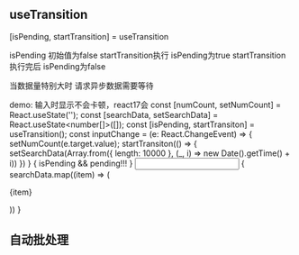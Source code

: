 ## useTransition

[isPending, startTransition] = useTransition

isPending 初始值为false
startTransition执行 isPending为true
startTransition执行完后 isPending为false

当数据量特别大时
请求异步数据需要等待

demo: 输入时显示不会卡顿，react17会
  const [numCount, setNumCount] = React.useState('');
  const [searchData, setSearchData] = React.useState<number[]>([]);
  const [isPending, startTransiton] = useTransition();
  const inputChange = (e: React.ChangeEvent<HTMLInputElement>) => {
    setNumCount(e.target.value);
    startTransiton(() => {
      setSearchData(Array.from({ length: 10000 }, (_, i) => new Date().getTime() + i))
    })
  }
    {
      isPending && <span>pending!!!</span>
    }
    <input type="text" name="" id="" onChange={inputChange} />
    {
      searchData.map((item) => (
        <p key={item}>{item}</p>
      ))
    }

   

## 自动批处理
